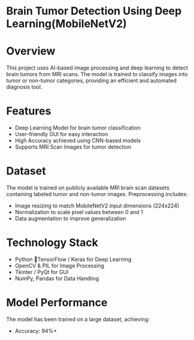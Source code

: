 # Brain Tumor Detection Using Deep Learning(MobileNetV2)

# Overview
This project uses AI-based image processing and deep learning to detect brain tumors from MRI scans. The model is trained to classify images into tumor or non-tumor categories, providing an efficient and automated diagnosis tool.

# Features
- Deep Learning Model for brain tumor classification
- User-friendly GUI for easy interaction
- High Accuracy achieved using CNN-based models
- Supports MRI Scan Images for tumor detection

# Dataset
 The model is trained on publicly available MRI brain scan datasets containing labeled tumor and non-tumor images. Preprocessing includes:
* Image resizing to match MobileNetV2 input dimensions (224x224)
* Normalization to scale pixel values between 0 and 1
* Data augmentation to improve generalization

# Technology Stack
  - Python 🐍TensorFlow / Keras for Deep Learning
  - OpenCV & PIL for Image Processing
  - Tkinter / PyQt for GUI
  - NumPy, Pandas for Data Handling

# Model Performance
The model has been trained on a large dataset, achieving:
- Accuracy: 94%+



